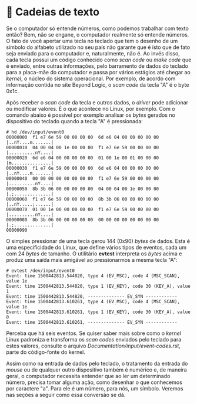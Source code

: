# 🧵 Cadeias de texto

Se o computador só entende números, como podemos trabalhar com texto então? Bem, não se engane, o computador realmente só entende números. O fato de você apertar uma tecla no teclado que tem o desenho de um símbolo do alfabeto utilizado no seu país não garante que é isto que de fato seja enviado para o computador e, naturalmente, não é. Ao invés disso, cada tecla possui um código conhecido como _scan code_ ou _make code_ que é enviado, entre outras informações, pelo barramento de dados do teclado para a placa-mãe do computador e passa por vários estágios até chegar ao _kernel_, o núcleo do sistema operacional. Por exemplo, de acordo com informação contida no site Beyond Logic, o _scan code_ da tecla "A" é o byte 0x1c.

Após receber o _scan code_ da tecla e outros dados, o _driver_ pode adicionar ou modificar valores. É o que acontece no Linux, por exemplo. Com o comando abaixo é possível por exemplo analisar os _bytes_ gerados no dispositivo do teclado quando a tecla "A" é pressionada:

```text
# hd /dev/input/event0
00000000  f1 e7 6e 59 00 00 00 00  6d e6 04 00 00 00 00 00  |..nY....m.......|
00000010  04 00 04 00 1e 00 00 00  f1 e7 6e 59 00 00 00 00  |..........nY....|
00000020  6d e6 04 00 00 00 00 00  01 00 1e 00 01 00 00 00  |m...............|
00000030  f1 e7 6e 59 00 00 00 00  6d e6 04 00 00 00 00 00  |..nY....m.......|
00000040  00 00 00 00 00 00 00 00  f1 e7 6e 59 00 00 00 00  |..........nY....|
00000050  8b 3b 06 00 00 00 00 00  04 00 04 00 1e 00 00 00  |.;..............|
00000060  f1 e7 6e 59 00 00 00 00  8b 3b 06 00 00 00 00 00  |..nY.....;......|
00000070  01 00 1e 00 00 00 00 00  f1 e7 6e 59 00 00 00 00  |..........nY....|
00000080  8b 3b 06 00 00 00 00 00  00 00 00 00 00 00 00 00  |.;..............|
00000090
```

O simples pressionar de uma tecla gerou 144 \(0x90\) _bytes_ de dados. Esta é uma especificidade do Linux, que define vários tipos de eventos, cada um com 24 _bytes_ de tamanho. O utilitário **evtest** interpreta os _bytes_ acima e produz uma saída mais amigável ao pressionarmos a mesma tecla "A":

```text
# evtest /dev/input/event0
Event: time 1500442813.544820, type 4 (EV_MSC), code 4 (MSC_SCAN), value 1e
Event: time 1500442813.544820, type 1 (EV_KEY), code 30 (KEY_A), value 1
Event: time 1500442813.544820, -------------- EV_SYN ------------
Event: time 1500442813.610261, type 4 (EV_MSC), code 4 (MSC_SCAN), value 1e
Event: time 1500442813.610261, type 1 (EV_KEY), code 30 (KEY_A), value 0
Event: time 1500442813.610261, -------------- EV_SYN ------------
```

Perceba que há seis eventos. Se quiser saber mais sobre como o _kernel_ Linux padroniza e transforma os _scan codes_ enviados pelo teclado para estes valores, consulte o arquivo _Documentation/input/event-codes.rst_, parte do código-fonte do kernel.

Assim como na entrada de dados pelo teclado, o tratamento da entrada do _mouse_ ou de qualquer outro dispositivo também é numérico e, de maneira geral, o computador necessita entender que ao ler um determinado número, precisa tomar alguma ação, como desenhar o que conhecemos por caractere "a". Para ele é um número, para nós, um símbolo. Veremos nas seções a seguir como essa conversão se dá.

